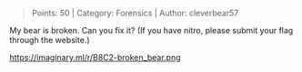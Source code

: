 > Points: 50 | Category: Forensics | Author: cleverbear57

My bear is broken. Can you fix it? (If you have nitro, please submit your flag through the website.)

https://imaginary.ml/r/B8C2-broken_bear.png
